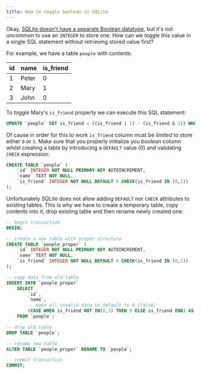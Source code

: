 ```yaml
---
title: How to toggle boolean in SQLite
---
```


Okay, [SQLite doesn't have a separate Boolean datatype](https://www.sqlite.org/datatype3.html),
but it's not uncommon to use an `INTEGER` to store one. How can we _toggle_ this value in a
single SQL statement without retrieving stored value first?

<p $excerpt></p>

For example, we have a table `people` with contents:

<table>
<thead>
    <tr><th>id</th><th>name</th><th>is_friend</th></tr>
</thead>
<tbody>
    <tr><td>1</td><td>Peter</td><td>0</td></tr>
    <tr><td>2</td><td>Mary</td><td>1</td></tr>
    <tr><td>3</td><td>John</td><td>0</td></tr>
</tbody>
</table>

To _toggle_ Mary's `is_friend` property we can execute this SQL statement:

```sql
UPDATE `people` SET is_friend = ((is_friend | 1) - (is_friend & 1)) WHERE id = 2
```

Of cause in order for this to work `is_friend` column must be _limited_ to store
either `0` or `1`. Make sure that you properly initialize you _boolean_ column whilst creating a table
by introducing a `DEFAULT` value (0) and validating `CHECK` expression:

```sql
CREATE TABLE `people` (
	`id` INTEGER NOT NULL PRIMARY KEY AUTOINCREMENT,
	`name` TEXT NOT NULL,
	`is_friend` INTEGER NOT NULL DEFAULT 0 CHECK(is_friend IN (0,1))
);
```

Unfortunately SQLite does not allow adding `DEFAULT` nor `CHECK` attributes to existing tables.
This is why we have to create a temporary table, copy contents into it, drop existing table and then
rename newly created one:

```sql
-- begin transaction
BEGIN;

-- create a new table with proper structure
CREATE TABLE `people_proper` (
	`id` INTEGER NOT NULL PRIMARY KEY AUTOINCREMENT,
	`name` TEXT NOT NULL,
	`is_friend` INTEGER NOT NULL DEFAULT 0 CHECK(is_friend IN (0,1))
);

-- copy data from old table
INSERT INTO `people_proper`
    SELECT  
        `id`, 
        `name`, 
        -- make all invalid data to default to 0 (false)
        (CASE WHEN is_friend NOT IN(0,1) THEN 0 ELSE is_friend END) AS `is_friend`
    FROM `people`;

-- drop old table
DROP TABLE `people`;

-- rename new table
ALTER TABLE `people_proper` RENAME TO `people`;

-- commit transaction
COMMIT;
```